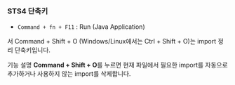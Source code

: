 ### STS4 단축키

- `Command + fn + F11` : Run (Java Application)

서 Command + Shift + O (Windows/Linux에서는 Ctrl + Shift + O)는 import 정리 단축키입니다.

기능 설명
**Command + Shift + O**를 누르면 현재 파일에서 필요한 import를 자동으로 추가하거나 사용하지 않는 import를 삭제합니다. 